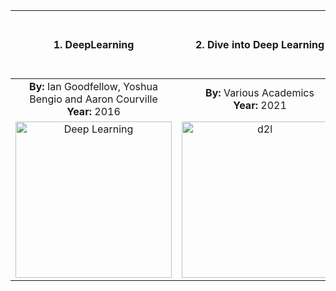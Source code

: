 
|                           1. DeepLearning                          	|                           2. Dive into Deep Learning                          	|                           3. High-Dimensional Data Analysis with Low-Dimensional Models:<br> Principles, Computation, and Applications                          	|
|:--------------------------------------------------------------------------------------------------:	|:--------------------------------------------------------------------------------------------------:	|:--------------------------------------------------------------------------------------------------:	|
|                           **By:**  Ian Goodfellow, Yoshua Bengio and Aaron Courville <br>  **Year:** 2016                           	|                           **By:** Various Academics  <br> **Year:** 2021                           	|                           **By:** John Wright   and   Yi Ma, <br>**Year:** 2021                           	|
| <a href="https://www.deeplearningbook.org"><img src="https://mitpress.mit.edu/sites/default/files/styles/large_book_cover/http/mitp-content-server.mit.edu%3A18180/books/covers/cover/%3Fcollid%3Dbooks_covers_0%26isbn%3D9780262035613%26type%3D.jpg" alt="Deep Learning" width="250px"/></a> 	| <a href="https://d2l.ai"><img src="https://d2l.ai/_images/front.png" alt="d2l" width="250px"/></a> 	| <img src="https://book-wright-ma.github.io/book-cover.jpg" alt="wright-ma" width="250px"/> 	|

